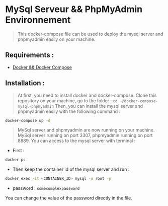 # MySql Serveur && PhpMyAdmin Environnement

> This docker-compose file can be used to deploy the mysql server and phpmyadmin easily on your machine.

## Requirements :

- [Docker && Docker Compose](https://docs.docker.com/compose/install/compose-desktop/)


## Installation :

> At first, you need to install docker and docker-compose.
> Clone this repository on your machine, go to the folder : `cd ~/docker-compose-mysql-phpmyadmin`
> Then, you can install the mysql server and phpmyadmin easily with the following command :

```bash
docker-compose up -d
```

> MySql server and phpmyadmin are now running on your machine.
> MySql server running on port 3307, phpmyadmin running on port 8889.
> You can access to the mysql server with terminal : 

- First : 
```bash
docker ps
```
- Then keep the container id of the mysql server and run :

```bash
docker exec -it <CONTAINER_ID> mysql -u root -p
```

- password : `somecomplexpassword`

You can change the value of the password directly in the file.